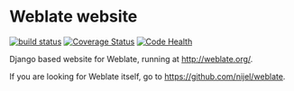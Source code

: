 # Weblate website

[![build status](https://secure.travis-ci.org/WeblateOrg/website.png)](https://travis-ci.org/WeblateOrg/website)
[![Coverage Status](http://codecov.io/github/WeblateOrg/website/coverage.svg?branch=master)](http://codecov.io/github/WeblateOrg/website?branch=master)
[![Code Health](https://landscape.io/github/WeblateOrg/website/master/landscape.svg?style=flat)](https://landscape.io/github/WeblateOrg/website/master)

Django based website for Weblate, running at <http://weblate.org/>.

If you are looking for Weblate itself, go to <https://github.com/nijel/weblate>.
